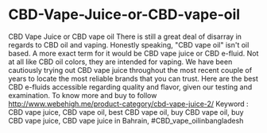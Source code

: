 # CBD-Vape-Juice-or-CBD-vape-oil
CBD Vape Juice or CBD vape oil There is still a great deal of disarray in regards to CBD oil and vaping. Honestly speaking, "CBD vape oil" isn't oil based. A more exact term for it would be CBD vape juice or CBD e-fluid. Not at all like CBD oil colors, they are intended for vaping. We have been cautiously trying out CBD vape juice throughout the most recent couple of years to locate the most reliable brands that you can trust. Here are the best CBD e-fluids accessible regarding quality and flavor, given our testing and examination. To know more and buy to follow http://www.webehigh.me/product-category/cbd-vape-juice-2/ Keyword : CBD vape juice, CBD vape oil, best CBD vape oil, buy CBD vape oil, buy CBD vape juice, CBD vape juice in Bahrain, #CBD_vape_oilinbangladesh
